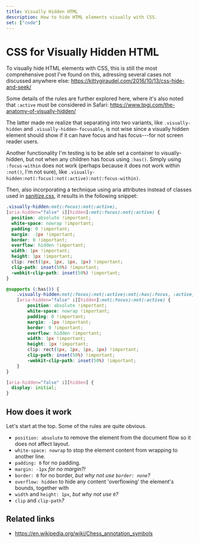 ```yaml
---
title: Visually Hidden HTML
description: How to hide HTML elements visually with CSS.
set: ["code"]
---
```


# CSS for Visually Hidden HTML

To visually hide HTML elements with CSS, this is still the most comprehensive post I've found on this, adressing several cases not discussed anywhere else: https://kittygiraudel.com/2016/10/13/css-hide-and-seek/

Some details of the rules are further explored here, where it's also noted that `:active` must be considered in Safari: https://www.tpgi.com/the-anatomy-of-visually-hidden/

The latter made me realize that separating into two variants, like `.visually-hidden` and `.visually-hidden-focusable`, is not wise since a visually hidden element should show if it can have focus and has focus---for not screen reader users.

Another functionality I'm testing is to be able set a container to visually-hidden, but not when any children has focus using `:has()`. Simply using `:focus-within` does not work (perhaps because it does not work within `:not()`, I'm not sure), like `.visually-hidden:not(:focus):not(:active):not(:focus-within)`.

Then, also incorporating a technique using aria attributes instead of classes used in [sanitize.css](https://github.com/csstools/sanitize.css/blob/092d0d85922bfa72d28e9e8d25d80a5437c8df44/sanitize.css#L344-L356), it results in the following snippet:

```css
.visually-hidden:not(:focus):not(:active),
[aria-hidden="false" i][hidden]:not(:focus):not(:active) {
  position: absolute !important;
  white-space: nowrap !important;
  padding: 0 !important;
  margin: -1px !important;
  border: 0 !important;
  overflow: hidden !important;
  width: 1px !important;
  height: 1px !important;
  clip: rect(1px, 1px, 1px, 1px) !important;
  clip-path: inset(50%) !important;
  -webkit-clip-path: inset(50%) !important;
}

@supports (:has()) {
	.visually-hidden:not(:focus):not(:active):not(:has(:focus, :active)),
	[aria-hidden="false" i][hidden]:not(:focus):not(:active) {
		position: absolute !important;
		white-space: nowrap !important;
		padding: 0 !important;
		margin: -1px !important;
		border: 0 !important;
		overflow: hidden !important;
		width: 1px !important;
		height: 1px !important;
		clip: rect(1px, 1px, 1px, 1px) !important;
		clip-path: inset(50%) !important;
		-webkit-clip-path: inset(50%) !important;
	}
}

[aria-hidden="false" i][hidden] {
  display: initial;
}
```

## How does it work

Let's start at the top. Some of the rules are quite obvious.

- `position: absolute` to remove the element from the document flow so it does not affect layout.
- `white-space: nowrap` to stop the element content from wrapping to another line.
- `padding: 0` for no padding.
- `margin: -1px` *for no margin?!*
- `border: 0` for no border, *but why not use `border: none`?*
- `overflow: hidden` to hide any content 'overflowing' the element's bounds, together with
- `width` and `height: 1px`, *but why not use `0`?*
- `clip` and `clip-path`*?*

## Related links

- https://en.wikipedia.org/wiki/Chess_annotation_symbols
